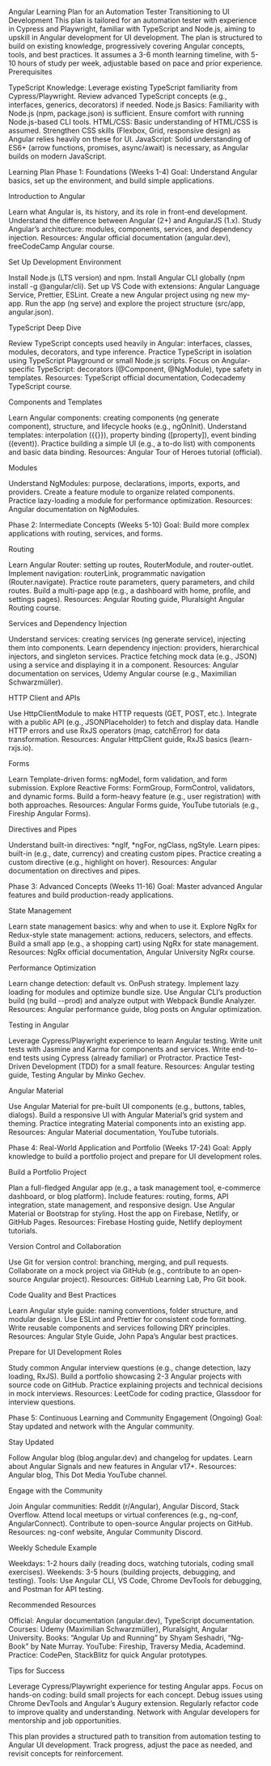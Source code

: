 Angular Learning Plan for an Automation Tester Transitioning to UI Development
This plan is tailored for an automation tester with experience in Cypress and Playwright, familiar with TypeScript and Node.js, aiming to upskill in Angular development for UI development. The plan is structured to build on existing knowledge, progressively covering Angular concepts, tools, and best practices. It assumes a 3-6 month learning timeline, with 5-10 hours of study per week, adjustable based on pace and prior experience.
Prerequisites

TypeScript Knowledge: Leverage existing TypeScript familiarity from Cypress/Playwright. Review advanced TypeScript concepts (e.g., interfaces, generics, decorators) if needed.
Node.js Basics: Familiarity with Node.js (npm, package.json) is sufficient. Ensure comfort with running Node.js-based CLI tools.
HTML/CSS: Basic understanding of HTML/CSS is assumed. Strengthen CSS skills (Flexbox, Grid, responsive design) as Angular relies heavily on these for UI.
JavaScript: Solid understanding of ES6+ (arrow functions, promises, async/await) is necessary, as Angular builds on modern JavaScript.

Learning Plan
Phase 1: Foundations (Weeks 1-4)
Goal: Understand Angular basics, set up the environment, and build simple applications.

Introduction to Angular

Learn what Angular is, its history, and its role in front-end development.
Understand the difference between Angular (2+) and AngularJS (1.x).
Study Angular’s architecture: modules, components, services, and dependency injection.
Resources: Angular official documentation (angular.dev), freeCodeCamp Angular course.


Set Up Development Environment

Install Node.js (LTS version) and npm.
Install Angular CLI globally (npm install -g @angular/cli).
Set up VS Code with extensions: Angular Language Service, Prettier, ESLint.
Create a new Angular project using ng new my-app.
Run the app (ng serve) and explore the project structure (src/app, angular.json).


TypeScript Deep Dive

Review TypeScript concepts used heavily in Angular: interfaces, classes, modules, decorators, and type inference.
Practice TypeScript in isolation using TypeScript Playground or small Node.js scripts.
Focus on Angular-specific TypeScript: decorators (@Component, @NgModule), type safety in templates.
Resources: TypeScript official documentation, Codecademy TypeScript course.


Components and Templates

Learn Angular components: creating components (ng generate component), structure, and lifecycle hooks (e.g., ngOnInit).
Understand templates: interpolation ({{}}), property binding ([property]), event binding ((event)).
Practice building a simple UI (e.g., a to-do list) with components and basic data binding.
Resources: Angular Tour of Heroes tutorial (official).


Modules

Understand NgModules: purpose, declarations, imports, exports, and providers.
Create a feature module to organize related components.
Practice lazy-loading a module for performance optimization.
Resources: Angular documentation on NgModules.



Phase 2: Intermediate Concepts (Weeks 5-10)
Goal: Build more complex applications with routing, services, and forms.

Routing

Learn Angular Router: setting up routes, RouterModule, and router-outlet.
Implement navigation: routerLink, programmatic navigation (Router.navigate).
Practice route parameters, query parameters, and child routes.
Build a multi-page app (e.g., a dashboard with home, profile, and settings pages).
Resources: Angular Routing guide, Pluralsight Angular Routing course.


Services and Dependency Injection

Understand services: creating services (ng generate service), injecting them into components.
Learn dependency injection: providers, hierarchical injectors, and singleton services.
Practice fetching mock data (e.g., JSON) using a service and displaying it in a component.
Resources: Angular documentation on services, Udemy Angular course (e.g., Maximilian Schwarzmüller).


HTTP Client and APIs

Use HttpClientModule to make HTTP requests (GET, POST, etc.).
Integrate with a public API (e.g., JSONPlaceholder) to fetch and display data.
Handle HTTP errors and use RxJS operators (map, catchError) for data transformation.
Resources: Angular HttpClient guide, RxJS basics (learn-rxjs.io).


Forms

Learn Template-driven forms: ngModel, form validation, and form submission.
Explore Reactive Forms: FormGroup, FormControl, validators, and dynamic forms.
Build a form-heavy feature (e.g., user registration) with both approaches.
Resources: Angular Forms guide, YouTube tutorials (e.g., Fireship Angular Forms).


Directives and Pipes

Understand built-in directives: *ngIf, *ngFor, ngClass, ngStyle.
Learn pipes: built-in (e.g., date, currency) and creating custom pipes.
Practice creating a custom directive (e.g., highlight on hover).
Resources: Angular documentation on directives and pipes.



Phase 3: Advanced Concepts (Weeks 11-16)
Goal: Master advanced Angular features and build production-ready applications.

State Management

Learn state management basics: why and when to use it.
Explore NgRx for Redux-style state management: actions, reducers, selectors, and effects.
Build a small app (e.g., a shopping cart) using NgRx for state management.
Resources: NgRx official documentation, Angular University NgRx course.


Performance Optimization

Learn change detection: default vs. OnPush strategy.
Implement lazy loading for modules and optimize bundle size.
Use Angular CLI’s production build (ng build --prod) and analyze output with Webpack Bundle Analyzer.
Resources: Angular performance guide, blog posts on Angular optimization.


Testing in Angular

Leverage Cypress/Playwright experience to learn Angular testing.
Write unit tests with Jasmine and Karma for components and services.
Write end-to-end tests using Cypress (already familiar) or Protractor.
Practice Test-Driven Development (TDD) for a small feature.
Resources: Angular testing guide, Testing Angular by Minko Gechev.


Angular Material

Use Angular Material for pre-built UI components (e.g., buttons, tables, dialogs).
Build a responsive UI with Angular Material’s grid system and theming.
Practice integrating Material components into an existing app.
Resources: Angular Material documentation, YouTube tutorials.



Phase 4: Real-World Application and Portfolio (Weeks 17-24)
Goal: Apply knowledge to build a portfolio project and prepare for UI development roles.

Build a Portfolio Project

Plan a full-fledged Angular app (e.g., a task management tool, e-commerce dashboard, or blog platform).
Include features: routing, forms, API integration, state management, and responsive design.
Use Angular Material or Bootstrap for styling.
Host the app on Firebase, Netlify, or GitHub Pages.
Resources: Firebase Hosting guide, Netlify deployment tutorials.


Version Control and Collaboration

Use Git for version control: branching, merging, and pull requests.
Collaborate on a mock project via GitHub (e.g., contribute to an open-source Angular project).
Resources: GitHub Learning Lab, Pro Git book.


Code Quality and Best Practices

Learn Angular style guide: naming conventions, folder structure, and modular design.
Use ESLint and Prettier for consistent code formatting.
Write reusable components and services following DRY principles.
Resources: Angular Style Guide, John Papa’s Angular best practices.


Prepare for UI Development Roles

Study common Angular interview questions (e.g., change detection, lazy loading, RxJS).
Build a portfolio showcasing 2-3 Angular projects with source code on GitHub.
Practice explaining projects and technical decisions in mock interviews.
Resources: LeetCode for coding practice, Glassdoor for interview questions.



Phase 5: Continuous Learning and Community Engagement (Ongoing)
Goal: Stay updated and network with the Angular community.

Stay Updated

Follow Angular blog (blog.angular.dev) and changelog for updates.
Learn about Angular Signals and new features in Angular v17+.
Resources: Angular blog, This Dot Media YouTube channel.


Engage with the Community

Join Angular communities: Reddit (r/Angular), Angular Discord, Stack Overflow.
Attend local meetups or virtual conferences (e.g., ng-conf, AngularConnect).
Contribute to open-source Angular projects on GitHub.
Resources: ng-conf website, Angular Community Discord.



Weekly Schedule Example

Weekdays: 1-2 hours daily (reading docs, watching tutorials, coding small exercises).
Weekends: 3-5 hours (building projects, debugging, and testing).
Tools: Use Angular CLI, VS Code, Chrome DevTools for debugging, and Postman for API testing.

Recommended Resources

Official: Angular documentation (angular.dev), TypeScript documentation.
Courses: Udemy (Maximilian Schwarzmüller), Pluralsight, Angular University.
Books: “Angular Up and Running” by Shyam Seshadri, “Ng-Book” by Nate Murray.
YouTube: Fireship, Traversy Media, Academind.
Practice: CodePen, StackBlitz for quick Angular prototypes.

Tips for Success

Leverage Cypress/Playwright experience for testing Angular apps.
Focus on hands-on coding: build small projects for each concept.
Debug issues using Chrome DevTools and Angular’s Augury extension.
Regularly refactor code to improve quality and understanding.
Network with Angular developers for mentorship and job opportunities.

This plan provides a structured path to transition from automation testing to Angular UI development. Track progress, adjust the pace as needed, and revisit concepts for reinforcement.